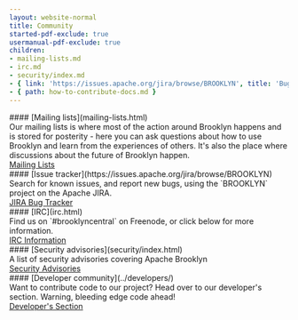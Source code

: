 ```yaml
---
layout: website-normal
title: Community
started-pdf-exclude: true
usermanual-pdf-exclude: true
children:
- mailing-lists.md
- irc.md
- security/index.md
- { link: 'https://issues.apache.org/jira/browse/BROOKLYN', title: 'Bug Tracker (JIRA)' }
- { path: how-to-contribute-docs.md }
---
```


<div class="row">
<div class="col-md-6" markdown="1">

<div class="panel panel-default">
  <div class="panel-heading" markdown="1">
#### [Mailing lists](mailing-lists.html)
  </div>
  <div class="panel-body" markdown="1">
Our mailing lists is where most of the action around Brooklyn happens and is stored for posterity - here you can ask
questions about how to use Brooklyn and learn from the experiences of others. It's also the place where discussions
about the future of Brooklyn happen.

<div class="text-center"><a class="btn btn-primary" href="mailing-lists.html" role="button">Mailing Lists</a></div>
  </div>
</div>

</div><!-- col -->
<div class="col-md-6" markdown="1">

<div class="panel panel-default">
  <div class="panel-heading" markdown="1">
#### [Issue tracker](https://issues.apache.org/jira/browse/BROOKLYN)
  </div>
  <div class="panel-body" markdown="1">
Search for known issues, and report new bugs, using the `BROOKLYN` project on the Apache JIRA.

<div class="text-center"><a class="btn btn-primary" href="https://issues.apache.org/jira/browse/BROOKLYN" role="button">JIRA Bug Tracker</a></div>
  </div>
</div>

</div><!-- col -->
</div><!-- row -->

<div class="row">
<div class="col-md-6" markdown="1">

<div class="panel panel-default">
  <div class="panel-heading" markdown="1">
#### [IRC](irc.html)
  </div>
  <div class="panel-body" markdown="1">
Find us on `#brooklyncentral` on Freenode, or click below for more information.

<div class="text-center"><a class="btn btn-primary" href="irc.html" role="button">IRC Information</a></div>
  </div>
</div>

</div><!-- col -->

<div class="col-md-6" markdown="1">
<div class="panel panel-default">
  <div class="panel-heading" markdown="1">
#### [Security advisories](security/index.html)
  </div>
  <div class="panel-body" markdown="1">
A list of security advisories covering Apache Brooklyn

<div class="text-center"><a class="btn btn-primary" href="security/index.html" role="button">Security Advisories</a></div>
  </div>
</div>

</div><!-- col -->
</div><!-- row -->

<div class="row">
<div class="col-md-3" markdown="1">
</div>
<div class="col-md-6" markdown="1">

<div class="panel panel-default">
  <div class="panel-heading" markdown="1">
#### [Developer community](../developers/)
  </div>
  <div class="panel-body" markdown="1">
Want to contribute code to our project? Head over to our developer's section. Warning, bleeding edge code ahead!

<div class="text-center"><a class="btn btn-warning" href="../developers/index.html" role="button">Developer's Section</a></div>
  </div>
</div>

</div><!-- col -->
<div class="col-md-3" markdown="1">
</div>
</div><!-- row -->
